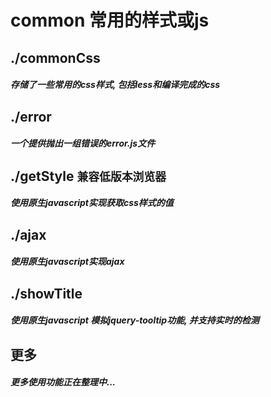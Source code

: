 # common 常用的样式或js
## ./commonCss
##### 存储了一些常用的css样式, 包括less和编译完成的css

## ./error
##### 一个提供抛出一组错误的error.js文件

## ./getStyle `兼容低版本浏览器`
##### 使用原生javascript实现获取css样式的值

## ./ajax
##### 使用原生javascript实现ajax

## ./showTitle
##### 使用原生javascript 模拟jquery-tooltip功能, 并支持实时的检测

## 更多
##### 更多使用功能正在整理中...